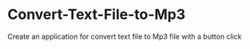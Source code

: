 # Convert-Text-File-to-Mp3
Create an application for convert text file to Mp3 file with a button click

